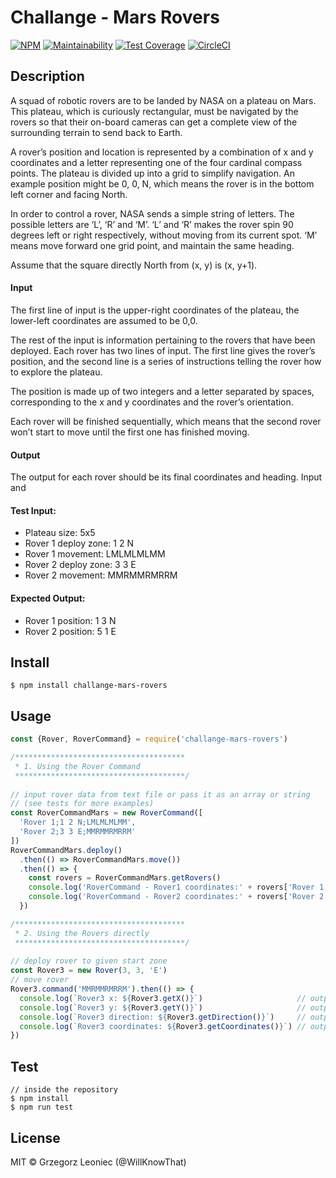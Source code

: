 # Challange - Mars Rovers 

[![NPM](https://img.shields.io/npm/v/challange-mars-rovers.svg)](https://www.npmjs.com/package/challange-mars-rovers)
[![Maintainability](https://api.codeclimate.com/v1/badges/91172699e1d92f1b719d/maintainability)](https://codeclimate.com/github/appinteractive/ChallangeMarsRover/maintainability) 
[![Test Coverage](https://api.codeclimate.com/v1/badges/91172699e1d92f1b719d/test_coverage)](https://codeclimate.com/github/appinteractive/ChallangeMarsRover/test_coverage)
[![CircleCI](https://circleci.com/gh/appinteractive/ChallangeMarsRover.svg?style=svg)](https://circleci.com/gh/appinteractive/ChallangeMarsRover)

## Description
A squad of robotic rovers are to be landed by NASA on a plateau on Mars. This plateau, which is curiously rectangular, must be navigated by the rovers so that their on-board cameras can get a complete view of the surrounding terrain to send back to Earth.

A rover’s position and location is represented by a combination of x and y coordinates and a letter representing one of the four cardinal compass points. The plateau is divided up into a grid to simplify navigation. An example position might be 0, 0, N, which means the rover is in the bottom left corner and facing North.

In order to control a rover, NASA sends a simple string of letters. The possible letters are ‘L’, ‘R’ and ‘M’. ‘L’ and ‘R’ makes the rover spin 90 degrees left or right respectively, without moving from its current spot. ‘M’ means move forward one grid point, and maintain the same heading.

Assume that the square directly North from (x, y) is (x, y+1).

#### Input 
The first line of input is the upper-right coordinates of the plateau, the lower-left coordinates are assumed to be 0,0.

The rest of the input is information pertaining to the rovers that have been deployed. Each rover has two lines of input. The first line gives the rover’s position, and the second line is a series of instructions telling the rover how to explore the plateau.

The position is made up of two integers and a letter separated by spaces, corresponding to the x and y coordinates and the rover’s orientation.

Each rover will be finished sequentially, which means that the second rover won’t start to move until the first one has finished moving.

#### Output 
The output for each rover should be its final coordinates and heading. Input and 

#### Test Input:
- Plateau size: 5x5
- Rover 1 deploy zone: 1 2 N 
- Rover 1 movement: LMLMLMLMM 
- Rover 2 deploy zone: 3 3 E 
- Rover 2 movement: MMRMMRMRRM

#### Expected Output:
- Rover 1 position: 1 3 N
- Rover 2 position: 5 1 E

## Install

```
$ npm install challange-mars-rovers
```

## Usage

```js
const {Rover, RoverCommand} = require('challange-mars-rovers')

/**************************************
 * 1. Using the Rover Command
 **************************************/
 
// input rover data from text file or pass it as an array or string 
// (see tests for more examples)
const RoverCommandMars = new RoverCommand([
  'Rover 1;1 2 N;LMLMLMLMM',
  'Rover 2;3 3 E;MMRMMRMRRM'
])
RoverCommandMars.deploy()
  .then(() => RoverCommandMars.move())
  .then(() => {
    const rovers = RoverCommandMars.getRovers()
    console.log('RoverCommand - Rover1 coordinates:' + rovers['Rover 1'].getCoordinates()) // '1 3 N'
    console.log('RoverCommand - Rover2 coordinates:' + rovers['Rover 2'].getCoordinates()) // '5 1 E'
  })     

/**************************************
 * 2. Using the Rovers directly
 **************************************/
 
// deploy rover to given start zone
const Rover3 = new Rover(3, 3, 'E')
// move rover
Rover3.command('MMRMMRMRRM').then(() => {
  console.log(`Rover3 x: ${Rover3.getX()}`)                     // output: 5
  console.log(`Rover3 y: ${Rover3.getY()}`)                     // output: 1
  console.log(`Rover3 direction: ${Rover3.getDirection()}`)     // output: E
  console.log(`Rover3 coordinates: ${Rover3.getCoordinates()}`) // output: 5 1 E
})
```

## Test

```
// inside the repository
$ npm install 
$ npm run test
```

## License

MIT © Grzegorz Leoniec (@WillKnowThat)
